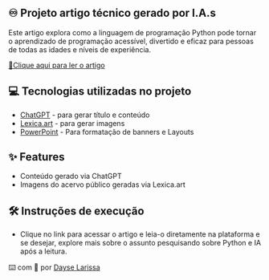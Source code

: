 ## :infinity: Projeto artigo técnico gerado por I.A.s

Este artigo explora como a linguagem de programação Python pode tornar o aprendizado de programação acessível, divertido e eficaz para pessoas de todas as idades e níveis de experiência.

<a href="https://web.dio.me/articles/python-para-todos-programe-com-diversao-e-facilidade?back=%2Farticles&page=1&order=oldest" title="View PDF now"> 📕Clique aqui para ler o artigo</a>

## 💻 Tecnologias utilizadas no projeto

- [ChatGPT](https://chat.openai.com/) - para gerar título e conteúdo
- [Lexica.art](https://lexica.art/) - para gerar imagens
- [PowerPoint](https://www.microsoft.com/en/microsoft-365/powerpoint) - Para formatação de banners e Layouts

## ✨ Features

- Conteúdo gerado via ChatGPT
- Imagens do acervo público geradas via Lexica.art

## 🛠️ Instruções de execução

- Clique no link para acessar o artigo e leia-o diretamente na plataforma e se desejar, explore mais sobre o assunto pesquisando sobre Python e IA após a leitura.

⌨️ com 💜 por [Dayse Larissa](https://github.com/DayseLarissa)
